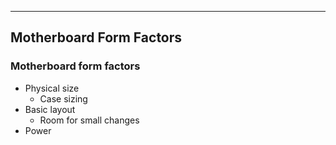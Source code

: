 
---

## Motherboard Form Factors

### Motherboard form factors
- Physical size
	- Case sizing
- Basic layout
	- Room for small changes
- Power 